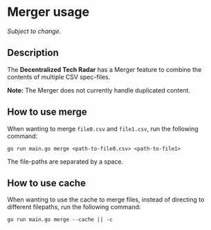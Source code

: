 # Merger usage

*Subject to change.*

## Description

The **Decentralized Tech Radar** has a Merger feature to combine the contents of multiple CSV spec-files.

**Note:** The Merger does not currently handle duplicated content.

## How to use merge

When wanting to merge `file0.csv` and `file1.csv`, run the following command:

```
go run main.go merge <path-to-file0.csv> <path-to-file1>
```

The file-paths are separated by a space.

## How to use cache
When wanting to use the cache to merge files, instead of directing to different filepaths, run the following command:
```
go run main.go merge --cache || -c
```
